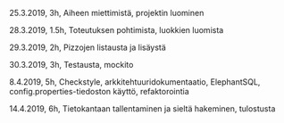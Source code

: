 25.3.2019, 3h, Aiheen miettimistä, projektin luominen

28.3.2019, 1.5h, Toteutuksen pohtimista, luokkien luomista

29.3.2019, 2h, Pizzojen listausta ja lisäystä

30.3.2019, 3h, Testausta, mockito

8.4.2019, 5h, Checkstyle, arkkitehtuuridokumentaatio, ElephantSQL, config.properties-tiedoston käyttö, refaktorointia

14.4.2019, 6h, Tietokantaan tallentaminen ja sieltä hakeminen, tulostusta
